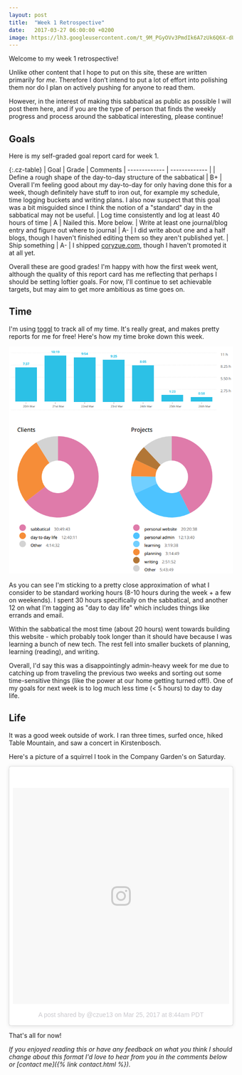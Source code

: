 ```yaml
---
layout: post
title:  "Week 1 Retrospective"
date:   2017-03-27 06:00:00 +0200
image: https://lh3.googleusercontent.com/t_9M_PGyOVv3PmdIk6A7zUk6Q6X-dU8W-VFmosmZRJaYcgH7e92kUrnMgd7Y3q6wWyq8duuFrqKpHVwOM9o9PGxB7zkYhfwy4qvfH7j_VXhoLW29upNnNLnv65fko2oFeZSDzWEom-RunHcGCRb_o5F-tVR4GAHFZ28rtKrVm6BKB5jGkTP1Emtj5R6dJb2sXCUxUaSijHY-ob6OJ55vv6p-3Y3WQPRjvGVte1bXIG3IVt4WLYmiv9rfzE2i3-9oFPxGI2dSQRR7dYCnmZubvlaB0AcQjqO8xW3G9hI1EEly395-pJw0kSfZKVZ4cXNOr9Cn5ccvOrW7i6XzWv1s1FUA5DzXwuVvRWllwMQ8zsbve6zAoNyg1VpXR5tt2S40P5OcRG2_SK8nxNF0igyMHI35IOixCFJm4lCdR2kLRrjVv5FO8tzQ4j34la9RwAWaN3Tig1Or95iI00Ul0lV5T6AwvacW1kmaVoOFpoh8F2bt7y4lE_10Q8tCqDmyrFAGdJCG2Qb9HG_aHtJHrAv7zuZHBrQLHckaysUpRDXggPYttPP-7D2PNohMZs3azYsdfBryGpA27mHCY4ulnr1lYh-6Mxffq4fcLtVun9_lFirVV-Y6t4snMSYKPUcn0GNEkaUNTPz_amO11wkHVDkgNcYz9R-0WJ1l1-wVXqc1hvc=w1234-h925-no
---
```

Welcome to my week 1 retrospective!

Unlike other content that I hope to put on this site, these are written primarily for *me*.
Therefore I don’t intend to put a lot of effort into polishing them nor do I plan on actively pushing for anyone
to read them.

However, in the interest of making this sabbatical as public as possible I will post them here, and
if you are the type of person that finds the weekly progress and process around the sabbatical interesting,
please continue!

## Goals

Here is my self-graded goal report card for week 1.

{:.cz-table}
| Goal  | Grade | Comments
| ------------- | ------------- |
| Define a rough shape of the day-to-day structure of the sabbatical  | B+ | Overall I'm feeling good about my day-to-day for only having done this for a week, though definitely have stuff to iron out, for example my schedule, time logging buckets and writing plans. I also now suspect that this goal was a bit misguided since I think the notion of a "standard" day in the sabbatical may not be useful.
| Log time consistently and log at least 40 hours of time  | A | Nailed this. More below.
| Write at least one journal/blog entry and figure out where to journal | A- | I did write about one and a half blogs, though I haven't finished editing them so they aren't published yet.
| Ship something | A- | I shipped [coryzue.com](http://www.coryzue.com), though I haven't promoted it at all yet.

Overall these are good grades!
I'm happy with how the first week went, although the quality of this report card has me reflecting that perhaps I should be setting loftier goals.
For now, I'll continue to set achievable targets, but may aim to get more ambitious as time goes on.

## Time

I'm using [toggl](https://toggl.com/) to track all of my time.
It's really great, and makes pretty reports for me for free!
Here's how my time broke down this week.

![Week 1 time breakdown](/images/week-1/week-1-time.png)

As you can see I'm sticking to a pretty close approximation of what I consider to be standard working hours
(8-10 hours during the week + a few on weekends).
I spent 30 hours specifically on the sabbatical, and another 12 on what I'm tagging as "day to day life"
which includes things like errands and email.

Within the sabbatical the most time (about 20 hours) went towards building this website -
which probably took longer than it should have because I was learning a bunch of new tech.
The rest fell into smaller buckets of planning, learning (reading), and writing.

Overall, I'd say this was a disappointingly admin-heavy week for me due to catching up from traveling
the previous two weeks and sorting out some time-sensitive things (like the power at our home getting turned off!).
One of my goals for next week is to log much less time (< 5 hours) to day to day life.

## Life

It was a good week outside of work. I ran three times, surfed once, hiked Table Mountain, and saw a concert in Kirstenbosch.

Here's a picture of a squirrel I took in the Company Garden's on Saturday.

<blockquote class="instagram-media" data-instgrm-version="7" style=" background:#FFF; border:0; border-radius:3px; box-shadow:0 0 1px 0 rgba(0,0,0,0.5),0 1px 10px 0 rgba(0,0,0,0.15); margin: 1px; max-width:658px; padding:0; width:99.375%; width:-webkit-calc(100% - 2px); width:calc(100% - 2px);"><div style="padding:8px;"> <div style=" background:#F8F8F8; line-height:0; margin-top:40px; padding:50.0% 0; text-align:center; width:100%;"> <div style=" background:url(data:image/png;base64,iVBORw0KGgoAAAANSUhEUgAAACwAAAAsCAMAAAApWqozAAAABGdBTUEAALGPC/xhBQAAAAFzUkdCAK7OHOkAAAAMUExURczMzPf399fX1+bm5mzY9AMAAADiSURBVDjLvZXbEsMgCES5/P8/t9FuRVCRmU73JWlzosgSIIZURCjo/ad+EQJJB4Hv8BFt+IDpQoCx1wjOSBFhh2XssxEIYn3ulI/6MNReE07UIWJEv8UEOWDS88LY97kqyTliJKKtuYBbruAyVh5wOHiXmpi5we58Ek028czwyuQdLKPG1Bkb4NnM+VeAnfHqn1k4+GPT6uGQcvu2h2OVuIf/gWUFyy8OWEpdyZSa3aVCqpVoVvzZZ2VTnn2wU8qzVjDDetO90GSy9mVLqtgYSy231MxrY6I2gGqjrTY0L8fxCxfCBbhWrsYYAAAAAElFTkSuQmCC); display:block; height:44px; margin:0 auto -44px; position:relative; top:-22px; width:44px;"></div></div><p style=" color:#c9c8cd; font-family:Arial,sans-serif; font-size:14px; line-height:17px; margin-bottom:0; margin-top:8px; overflow:hidden; padding:8px 0 7px; text-align:center; text-overflow:ellipsis; white-space:nowrap;"><a href="https://www.instagram.com/p/BSEQwgwgohC/" style=" color:#c9c8cd; font-family:Arial,sans-serif; font-size:14px; font-style:normal; font-weight:normal; line-height:17px; text-decoration:none;" target="_blank">A post shared by @czue13</a> on <time style=" font-family:Arial,sans-serif; font-size:14px; line-height:17px;" datetime="2017-03-25T15:44:44+00:00">Mar 25, 2017 at 8:44am PDT</time></p></div></blockquote>
<script async defer src="//platform.instagram.com/en_US/embeds.js"></script>


That's all for now!

*If you enjoyed reading this or have any feedback on what you think I should change about this format I'd love to hear from you
in the comments below or [contact me]({% link contact.html %}).*

